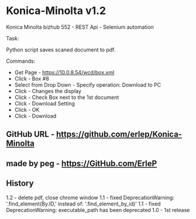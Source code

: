 # Konica-Minolta v1.2

Konica Minolta bizhub 552 - REST Api - Selenium automation

Task:

Python script saves scaned document to pdf.

Commands:

- Get Page - <https://10.0.8.54/wcd/box.xml>
- Click - Box #8
- Select from Drop Down - Specify operation: Download to PC
- Click - Changes the display
- Click - Check Box next to the 1st document
- Click - Download Setting
- Click - OK
- Click - Download

## GitHub URL - <https://github.com/erlep/Konica-Minolta>

## made by peg - <https://GitHub.com/ErleP>

## History

1.2 - delete pdf, close chrome window
1.1 - fixed DeprecationWarning: '.find_element(By.ID,' instead of: '.find_element_by_id)'
1.1 - fixed DeprecationWarning: executable_path has been deprecated
1.0 - 1st release
